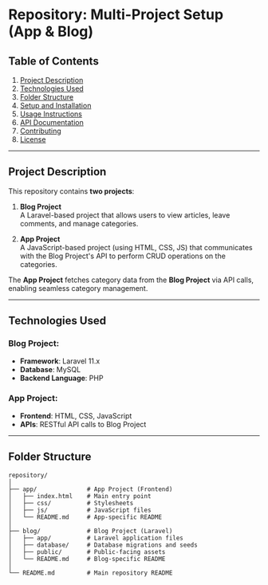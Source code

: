 # Repository: Multi-Project Setup (App & Blog)

## Table of Contents
1. [Project Description](#project-description)
2. [Technologies Used](#technologies-used)
3. [Folder Structure](#folder-structure)
4. [Setup and Installation](#setup-and-installation)
5. [Usage Instructions](#usage-instructions)
6. [API Documentation](#api-documentation)
7. [Contributing](#contributing)
8. [License](#license)

---

## Project Description

This repository contains **two projects**: 

1. **Blog Project**  
   A Laravel-based project that allows users to view articles, leave comments, and manage categories.  

2. **App Project**  
   A JavaScript-based project (using HTML, CSS, JS) that communicates with the Blog Project's API to perform CRUD operations on the categories.  

The **App Project** fetches category data from the **Blog Project** via API calls, enabling seamless category management.

---

## Technologies Used

### Blog Project:
- **Framework**: Laravel 11.x  
- **Database**: MySQL  
- **Backend Language**: PHP  

### App Project:
- **Frontend**: HTML, CSS, JavaScript  
- **APIs**: RESTful API calls to Blog Project  

---

## Folder Structure

```plaintext
repository/
│
├── app/              # App Project (Frontend)
│   ├── index.html    # Main entry point
│   ├── css/          # Stylesheets
│   ├── js/           # JavaScript files
│   └── README.md     # App-specific README
│
├── blog/             # Blog Project (Laravel)
│   ├── app/          # Laravel application files
│   ├── database/     # Database migrations and seeds
│   ├── public/       # Public-facing assets
│   └── README.md     # Blog-specific README
│
└── README.md         # Main repository README
